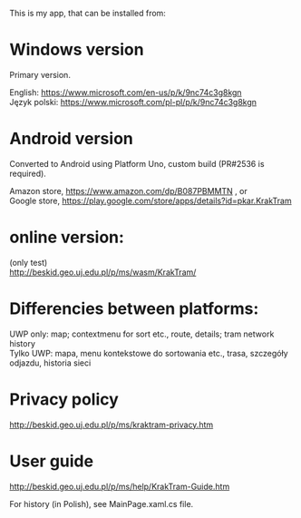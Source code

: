 
 This is my app, that can be installed from:

# Windows version
Primary version.

 English: https://www.microsoft.com/en-us/p/k/9nc74c3g8kgn <br />
 Język polski: https://www.microsoft.com/pl-pl/p/k/9nc74c3g8kgn

# Android version
 Converted to Android using Platform Uno, custom build (PR#2536 is required).

 Amazon store, https://www.amazon.com/dp/B087PBMMTN , or <br />
 Google store, https://play.google.com/store/apps/details?id=pkar.KrakTram

# online version:
 (only test) <br />
 http://beskid.geo.uj.edu.pl/p/ms/wasm/KrakTram/

# Differencies between platforms:
 UWP only: map; contextmenu for sort etc., route, details; tram network history <br />
 Tylko UWP: mapa, menu kontekstowe do sortowania etc., trasa, szczegóły odjazdu, historia sieci

# Privacy policy
 http://beskid.geo.uj.edu.pl/p/ms/kraktram-privacy.htm

# User guide
 http://beskid.geo.uj.edu.pl/p/ms/help/KrakTram-Guide.htm



 For history (in Polish), see MainPage.xaml.cs file.